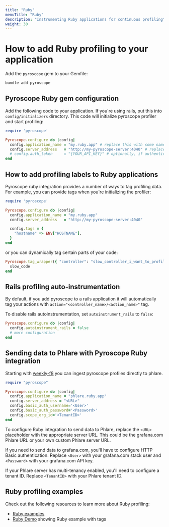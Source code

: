 ```yaml
---
title: "Ruby"
menuTitle: "Ruby"
description: "Instrumenting Ruby applications for continuous profiling"
weight: 30
---
```


# How to add Ruby profiling to your application

Add the `pyroscope` gem to your Gemfile:


```bash
bundle add pyroscope
```

## Pyroscope Ruby gem configuration


Add the following code to your application. If you're using rails, put this into `config/initializers` directory. This code will initialize pyroscope profiler and start profiling:

```ruby
require 'pyroscope'

Pyroscope.configure do |config|
  config.application_name = "my.ruby.app" # replace this with some name for your application
  config.server_address   = "http://my-pyroscope-server:4040" # replace this with the address of your pyroscope server
  # config.auth_token     = "{YOUR_API_KEY}" # optionally, if authentication is enabled, specify the API key
end
```

## How to add profiling labels to Ruby applications

Pyroscope ruby integration provides a number of ways to tag profiling data. For example, you can provide tags when you're initializing the profiler:

```ruby
require 'pyroscope'

Pyroscope.configure do |config|
  config.application_name = "my.ruby.app"
  config.server_address   = "http://my-pyroscope-server:4040"

  config.tags = {
    "hostname" => ENV["HOSTNAME"],
  }
end
```

or you can dynamically tag certain parts of your code:

```ruby
Pyroscope.tag_wrapper({ "controller": "slow_controller_i_want_to_profile" }) do
  slow_code
end
```

## Rails profiling auto-instrumentation

By default, if you add pyroscope to a rails application it will automatically tag your actions with `action="<controller_name>/<action_name>"` tag.

To disable rails autoinstrumentation, set `autoinstrument_rails` to `false`:
```ruby
Pyroscope.configure do |config|
  config.autoinstrument_rails = false
  # more configuration
end
```

## Sending data to Phlare with Pyroscope Ruby integration

Starting with [weekly-f8](https://hub.docker.com/r/grafana/phlare/tags) you can ingest pyroscope profiles directly to phlare.

```ruby
require "pyroscope"

Pyroscope.configure do |config|
  config.application_name = "phlare.ruby.app"
  config.server_address = "<URL>"
  config.basic_auth_username='<User>'
  config.basic_auth_password='<Password>'
  config.scope_org_id='<TenantID>'
end
```

To configure Ruby integration to send data to Phlare, replace the `<URL>` placeholder with the appropriate server URL. This could be the grafana.com Phlare URL or your own custom Phlare server URL.

If you need to send data to grafana.com, you'll have to configure HTTP Basic authentication. Replace `<User>` with your grafana.com stack user and `<Password>` with your grafana.com API key.

If your Phlare server has multi-tenancy enabled, you'll need to configure a tenant ID. Replace `<TenantID>` with your Phlare tenant ID.

## Ruby profiling examples

Check out the following resources to learn more about Ruby profiling:
- [Ruby examples](https://github.com/pyroscope-io/pyroscope/tree/main/examples/ruby)
- [Ruby Demo](https://demo.pyroscope.io/?query=rideshare-app-ruby.cpu%7B%7D) showing Ruby example with tags
